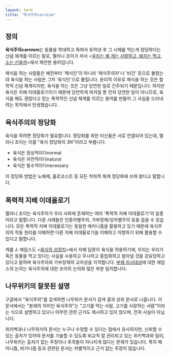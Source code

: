 ```yaml
---
layout: term
title: "육식주의carnism"
---
```

## 정의

**육식주의carnism**는 동물을 학대하고 죽여서 토막낸 후 그 시체를 먹는게 정당하다는 신념 체계를 이르는 말로, 멜라니 조이가 저서 \<[우리는 왜 개는 사랑하고, 돼지는 먹고, 소는 신을까](/2020/02/22/why-we-love-dogs.html)\>에서 제안한 용어입니다.

채식을 하는 사람들은 예전부터 '채식인'이 아니라 '채식주의자'나 '비건' 등으로 불렸는데 육식을 하는 사람은 그저 '육식인'으로 불립니다. 윤리적 이유로 채식을 하는 것은 철학적 신념 체계이지만, 육식을 하는 것은 그냥 당연한 일로 간주되기 때문입니다. 하지만 육식은 지배 이데올로기이기 때문에 당연하게 여겨질 뿐 전혀 당연한 일이 아니므로, 육식을 해도 괜찮다고 믿는 폭력적인 신념 체계를 이르는 용어를 만들어 그 사실을 드러내려는 목적에서 탄생했습니다.

## 육식주의의 정당화

육식을 하려면 정당화가 필요합니다. 정당화를 위한 미신들은 서로 연결되어 있는데, 멜라니 조이는 이를 "육식 정당화의 3N"이라고 부릅니다.

* 육식은 정상적이다normal
* 육식은 자연적이다natural
* 육식은 필수적이다necessary

이 정당화 방법은 노예제, 홀로코스트 등 모든 착취적 체계 정당화에 쓰여 왔다고 말합니다.

## 폭력적 지배 이데올로기

멜라니 조이는 육식주의가 우리 사회에 존재하는 여러 '폭력적 지배 이데올로기'의 일종이라고 말합니다. 다른 사례들은 인종차별주의, 가부장제/성차별주의 등을 꼽을 수 있습니다. 모든 폭력적 지배 이데올로기는 동일한 메커니즘을 활용하고 있기 때문에 육식주의의 작동 원리를 이해하면 다른 지배 이데올로기을 이해하고 저항하기 위해 활용할 수 있다고 말합니다.

캐롤 J. 애덤스도 \<[육식의 성정치](/2020/01/15/the-sexual-politics-of-meat.html)\>에서 지배 담론이 육식을 허용하기에, 우리는 우리가 죽은 동물을 먹고 있다는 사실을 수용하고 무시하고 중립화하고 참아낼 것을 강요당하고 있다고 말하며 육식주의와 가부장제의 교차성을 지적합니다. [부재 지시대상](/terms/absent-referent.html)에 대한 애덤스의 논의는 육식주의에 대한 조이의 논의와 많은 부분 일치합니다.

## 나무위키의 잘못된 설명

구글에서 "육식주의"를 검색하면 나무위키 문서가 검색 결과 상위 문서로 나옵니다. 이 문서에서는 "본래의 의미인 육식주의"는 "고기를 먹는 사람, 고기를 사랑하는 사람"이라는 식으로 설명하고 있으나 아무런 관련 근거도 제시하고 있지 않으며, 전혀 사실이 아닙니다.

위키백과나 나무위키의 문서는 누구나 수정할 수 있다는 점에서 유사하지만, 신뢰할 수 있는 출처가 있어야 문서를 기술할 수 있도록 비교적 잘 관리되고 있는 위키백과와 달리, 나무위키는 출처가 없는 주장이나 추측들이 지나치게 많다는 문제가 있습니다. 특히 페미니즘, 비거니즘 등과 관련된 문서는 차별적이고 근거 없는 주장이 많습니다.
